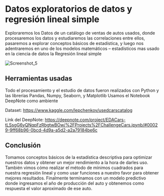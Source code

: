 # Datos exploratorios de datos y regresión lineal simple

Exploraremos los Datos de un catálogo de ventas de autos usados, donde procesaremos los datos y estudiaremos las correlaciones entre ellos, pasaremos a explorar conceptos básicos de estadística, y luego nos adentraremos en uno de los modelos matemáticos – estadísticos mas usado en la ciencia de datos la Regresión lineal simple

![Screenshot_5](https://user-images.githubusercontent.com/40870870/140391524-2bf72621-94af-4e43-88fe-4f176c396214.png)


## Herramientas usadas
Todo el procesamiento y el estudio de datos fueron realizados con Python y las librerías Pandas, Numpy, Seaborn, y Matplotlib 
Usamos el Notebook DeepNote como ambiente

Dataset: https://www.kaggle.com/lepchenkov/usedcarscatalog

Link del DeepNote: https://deepnote.com/project/EDACars-tLSsgG6yQNqpFzRbgtwBOw/%2FProjects%2FChallengeCars.ipynb/#00029-9ff68b96-0bcd-4d9a-a5d2-a2a79184be6c

## Conclusión
Tomamos conceptos básicos de la estadística descriptiva para optimizar nuestros datos y obtener un mejor rendimiento a la hora de darles uso.
También vimos cómo realizar el método de mínimos cuadrados para nuestra regresión lineal y como usar funciones a nuestro favor para obtener mejores resultados.
Finalmente terminamos con un modelo predictivo donde ingresamos el año de producción del auto y obtenemos como respuesta el valor aproximado de ese auto.
